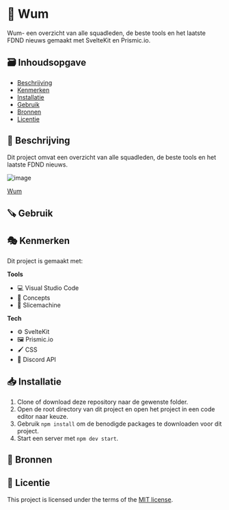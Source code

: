 # 📣 Wum
<!-- Geef je project een titel en schrijf in één zin wat het is -->
Wum- een overzicht van alle squadleden, de beste tools en het laatste FDND nieuws gemaakt met SvelteKit en Prismic.io.

## 🗃️ Inhoudsopgave

  * [Beschrijving](#-beschrijving)
  * [Kenmerken](#-kenmerken)
  * [Installatie](#-installatie)
  * [Gebruik](#-gebruik)
  * [Bronnen](#-bronnen)
  * [Licentie](#-licentie)

## 📜 Beschrijving
<!-- Bij Beschrijving staat kort beschreven wat voor project het is en wat je hebt gemaakt -->
<!-- Voeg een mooie poster visual toe 📸 -->
<!-- Voeg een link toe naar Github Pages 🌐-->
Dit project omvat een overzicht van alle squadleden, de beste tools en het laatste FDND nieuws.

![image](https://github.com/Tristandemuijnck/Wum/assets/43402897/23159455-c699-40af-8f96-86498c01acc7)

[Wum](https://wum.vercel.app/)

## 🪚 Gebruik
<!-- Bij Gebruik staat de user story, hoe het werkt en wat je er mee kan. -->

## 🎭 Kenmerken
<!-- Bij Kenmerken staat welke technieken zijn gebruikt en hoe. Wat is de HTML structuur? Wat zijn de belangrijkste dingen in CSS? Wat is er met JS gedaan en hoe? Misschien heb je iets met NodeJS gedaan, of heb je een framwork of library gebruikt? -->

Dit project is gemaakt met: 

**Tools**
  * 💻 Visual Studio Code
  * 🎨 Concepts
  * 🍰 Slicemachine

**Tech**
  * ⚙️ SvelteKit
  * 🖼️ Prismic.io
  * 🖌️ CSS
  * 🎨 Discord API

## 📥 Installatie
<!-- Bij Instalatie staat hoe een andere developer aan jouw repo kan werken -->

1. Clone of download deze repository naar de gewenste folder.
2. Open de root directory van dit project en open het project in een code editor naar keuze.
3. Gebruik ```npm install``` om de benodigde packages te downloaden voor dit project.
4. Start een server met ```npm dev start```. 

## 📘 Bronnen

## 🪪 Licentie

This project is licensed under the terms of the [MIT license](./LICENSE).
